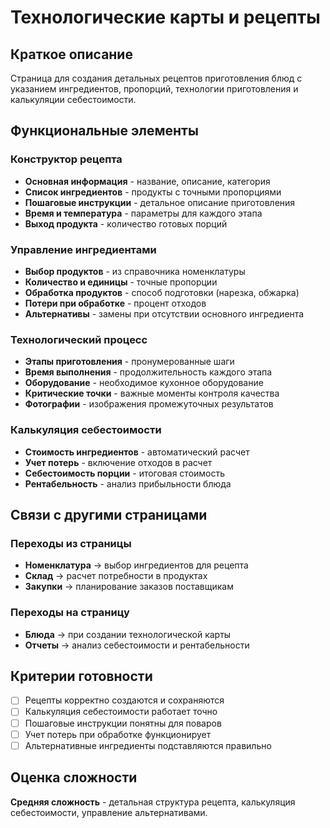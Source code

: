 # Технологические карты и рецепты

## Краткое описание

Страница для создания детальных рецептов приготовления блюд с указанием ингредиентов, пропорций, технологии приготовления и калькуляции себестоимости.

## Функциональные элементы

### Конструктор рецепта

- **Основная информация** - название, описание, категория
- **Список ингредиентов** - продукты с точными пропорциями
- **Пошаговые инструкции** - детальное описание приготовления
- **Время и температура** - параметры для каждого этапа
- **Выход продукта** - количество готовых порций

### Управление ингредиентами

- **Выбор продуктов** - из справочника номенклатуры
- **Количество и единицы** - точные пропорции
- **Обработка продуктов** - способ подготовки (нарезка, обжарка)
- **Потери при обработке** - процент отходов
- **Альтернативы** - замены при отсутствии основного ингредиента

### Технологический процесс

- **Этапы приготовления** - пронумерованные шаги
- **Время выполнения** - продолжительность каждого этапа
- **Оборудование** - необходимое кухонное оборудование
- **Критические точки** - важные моменты контроля качества
- **Фотографии** - изображения промежуточных результатов

### Калькуляция себестоимости

- **Стоимость ингредиентов** - автоматический расчет
- **Учет потерь** - включение отходов в расчет
- **Себестоимость порции** - итоговая стоимость
- **Рентабельность** - анализ прибыльности блюда

## Связи с другими страницами

### Переходы из страницы

- **Номенклатура** → выбор ингредиентов для рецепта
- **Склад** → расчет потребности в продуктах
- **Закупки** → планирование заказов поставщикам

### Переходы на страницу

- **Блюда** → при создании технологической карты
- **Отчеты** → анализ себестоимости и рентабельности

## Критерии готовности

- [ ] Рецепты корректно создаются и сохраняются
- [ ] Калькуляция себестоимости работает точно
- [ ] Пошаговые инструкции понятны для поваров
- [ ] Учет потерь при обработке функционирует
- [ ] Альтернативные ингредиенты подставляются правильно

## Оценка сложности

**Средняя сложность** - детальная структура рецепта, калькуляция себестоимости, управление альтернативами.
